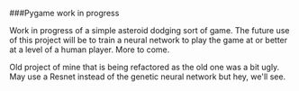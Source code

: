 ###Pygame work in progress

Work in progress of a simple asteroid dodging sort of game. The future use of this project
will be to train a neural network to play the game at or better at a level of a human player.
More to come.

Old project of mine that is being refactored as the old one was a bit ugly. 
May use a Resnet instead of the genetic neural network but hey, we'll see.